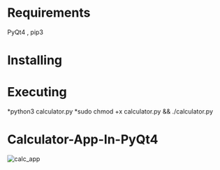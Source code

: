 # Requirements
PyQt4 , pip3
  
# Installing
  
# Executing
*python3 calculator.py
*sudo chmod +x calculator.py && ./calculator.py

# Calculator-App-In-PyQt4
![calc_app](https://user-images.githubusercontent.com/21356411/47967719-8b2cab00-e086-11e8-8ab5-5b4d689498c1.png)
